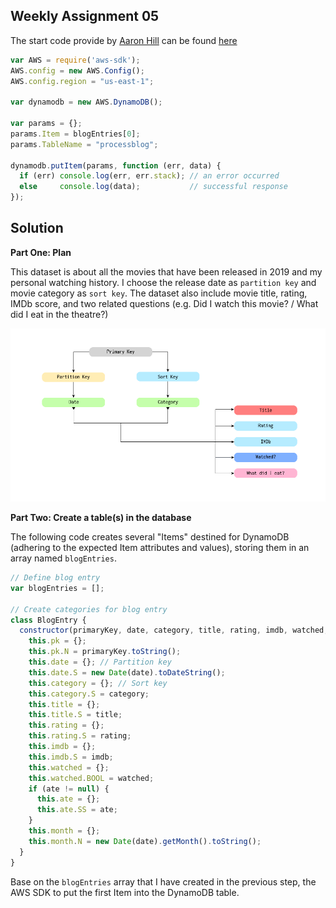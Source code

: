 ## Weekly Assignment 05

The start code provide by [Aaron Hill](https://github.com/aaronxhill) can be found [here](https://github.com/visualizedata/data-structures/blob/master/weekly_assignment_05.md)

```javascript
var AWS = require('aws-sdk');
AWS.config = new AWS.Config();
AWS.config.region = "us-east-1";

var dynamodb = new AWS.DynamoDB();

var params = {};
params.Item = blogEntries[0]; 
params.TableName = "processblog";

dynamodb.putItem(params, function (err, data) {
  if (err) console.log(err, err.stack); // an error occurred
  else     console.log(data);           // successful response
});
```

## Solution
**Part One: Plan**

This dataset is about all the movies that have been released in 2019 and my personal watching history. I choose the release date as `partition key` and movie category as `sort key`. The dataset also include movie title, rating, IMDb score, and two related questions (e.g. Did I watch this movie? / What did I eat in the theatre?)

![illustrative images](./data-model.png)

**Part Two: Create a table(s) in the database**

The following code creates several "Items" destined for DynamoDB (adhering to the expected Item attributes and values), storing them in an array named `blogEntries`.

```javascript
// Define blog entry
var blogEntries = [];

// Create categories for blog entry
class BlogEntry {
  constructor(primaryKey, date, category, title, rating, imdb, watched, ate) {
    this.pk = {};
    this.pk.N = primaryKey.toString();
    this.date = {}; // Partition key
    this.date.S = new Date(date).toDateString();
    this.category = {}; // Sort key
    this.category.S = category;
    this.title = {};
    this.title.S = title;
    this.rating = {};
    this.rating.S = rating;
    this.imdb = {};
    this.imdb.S = imdb;
    this.watched = {};
    this.watched.BOOL = watched;
    if (ate != null) {
      this.ate = {};
      this.ate.SS = ate;
    }
    this.month = {};
    this.month.N = new Date(date).getMonth().toString();
  }
}
```

Base on the `blogEntries` array that I have created in the previous step, the AWS SDK to put the first Item into the DynamoDB table. 
